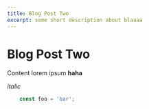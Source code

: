 ```yaml
---
title: Blog Post Two
excerpt: some short description about blaaaa
---
```


# Blog Post Two

Content lorem ipsum **haha**

*italic*


```js
	const foo = 'bar';
```
